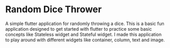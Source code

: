 # Random Dice Thrower

A simple flutter application for randomly throwing a dice. This is a basic fun application designed to get started with flutter to practice some basic concepts like Stateless widget and Stateful widget. I made this application to play around with different widgets like container, column, text and image.
